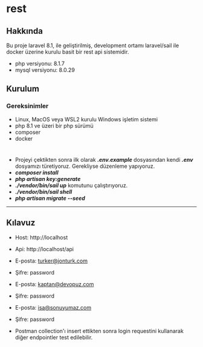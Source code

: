 # rest

## Hakkında

Bu proje laravel 8.1, ile geliştirilmiş, development ortamı laravel/sail ile docker üzerine kurulu basit bir rest api sistemidir.

* php versiyonu: 8.1.7
* mysql versiyonu: 8.0.29

## Kurulum
### Gereksinimler
* Linux, MacOS veya WSL2 kurulu Windows işletim sistemi
* php 8.1 ve üzeri bir php sürümü
* composer
* docker

#
* Projeyi çektikten sonra ilk olarak ***.env.example*** dosyasından kendi ***.env*** dosyamızı türetiyoruz. Gerekliyse düzenleme yapıyoruz.
* ***composer install***
* ***php artisan key:generate***
* ***./vendor/bin/sail up*** komutunu çalıştırıyoruz.
* ***./vendor/bin/sail shell***
* ***php artisan migrate --seed***

***
## Kılavuz
* Host: http://localhost
* Api: http://localhost/api

* E-posta: turker@jonturk.com
* Şifre: password

* E-posta: kaptan@devopuz.com
* Şifre: password

* E-posta: isa@sonuyumaz.com
* Şifre: password

* Postman collection'ı insert ettikten sonra login requestini kullanarak diğer endpointler test edilebilir.
